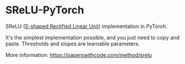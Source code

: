 # SReLU-PyTorch
SReLU ([S-shaped Rectified Linear Unit](https://arxiv.org/abs/1512.07030)) implementation in PyTorch. 

It's the simplest implementation possible, and you just need to copy and paste. Thresholds and slopes are learnable parameters.

More information: https://paperswithcode.com/method/srelu

